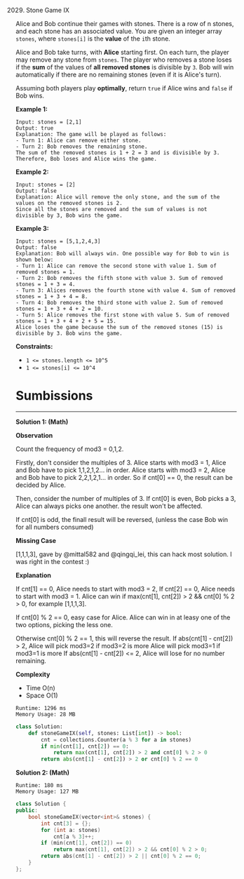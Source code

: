 2029. Stone Game IX

Alice and Bob continue their games with stones. There is a row of n stones, and each stone has an associated value. You are given an integer array `stones`, where `stones[i]` is the **value** of the `i`th stone.

Alice and Bob take turns, with **Alice** starting first. On each turn, the player may remove any stone from `stones`. The player who removes a stone loses if the **sum** of the values of **all removed stones** is divisible by `3`. Bob will win automatically if there are no remaining stones (even if it is Alice's turn).

Assuming both players play **optimally**, return `true` if Alice wins and `false` if Bob wins.

 

**Example 1:**
```
Input: stones = [2,1]
Output: true
Explanation: The game will be played as follows:
- Turn 1: Alice can remove either stone.
- Turn 2: Bob removes the remaining stone. 
The sum of the removed stones is 1 + 2 = 3 and is divisible by 3. Therefore, Bob loses and Alice wins the game.
```

**Example 2:**
```
Input: stones = [2]
Output: false
Explanation: Alice will remove the only stone, and the sum of the values on the removed stones is 2. 
Since all the stones are removed and the sum of values is not divisible by 3, Bob wins the game.
```

**Example 3:**
```
Input: stones = [5,1,2,4,3]
Output: false
Explanation: Bob will always win. One possible way for Bob to win is shown below:
- Turn 1: Alice can remove the second stone with value 1. Sum of removed stones = 1.
- Turn 2: Bob removes the fifth stone with value 3. Sum of removed stones = 1 + 3 = 4.
- Turn 3: Alices removes the fourth stone with value 4. Sum of removed stones = 1 + 3 + 4 = 8.
- Turn 4: Bob removes the third stone with value 2. Sum of removed stones = 1 + 3 + 4 + 2 = 10.
- Turn 5: Alice removes the first stone with value 5. Sum of removed stones = 1 + 3 + 4 + 2 + 5 = 15.
Alice loses the game because the sum of the removed stones (15) is divisible by 3. Bob wins the game.
```

**Constraints:**

* `1 <= stones.length <= 10^5`
* `1 <= stones[i] <= 10^4`

# Sumbissions
---
**Solution 1: (Math)**

**Observation**

Count the frequency of mod3 = 0,1,2.

Firstly, don't consider the multiples of 3.
Alice starts with mod3 = 1, Alice and Bob have to pick 1,1,2,1,2... in order.
Alice starts with mod3 = 2, Alice and Bob have to pick 2,2,1,2,1... in order.
So if cnt[0] == 0, the result can be decided by Alice.

Then, consider the number of multiples of 3.
If cnt[0] is even,
Bob picks a 3, Alice can always picks one another.
the result won't be affected.

If cnt[0] is odd,
the finall result will be reversed,
(unless the case Bob win for all numbers consumed)


**Missing Case**

[1,1,1,3],
gave by @mittal582 and @qingqi_lei,
this can hack most solution.
I was right in the contest :)


**Explanation**

If cnt[1] == 0, Alice needs to start with mod3 = 2,
If cnt[2] == 0, Alice needs to start with mod3 = 1.
Alice can win if max(cnt[1], cnt[2]) > 2 && cnt[0] % 2 > 0,
for example [1,1,1,3].

If cnt[0] % 2 == 0, easy case for Alice.
Alice can win in at leasy one of the two options, picking the less one.

Otherwise cnt[0] % 2 == 1, this will reverse the result.
If abs(cnt[1] - cnt[2]) > 2,
Alice will pick mod3=2 if mod3=2 is more
Alice will pick mod3=1 if mod3=1 is more
If abs(cnt[1] - cnt[2]) <= 2,
Alice will lose for no number remaining.


**Complexity**

* Time O(n)
* Space O(1)

```
Runtime: 1296 ms
Memory Usage: 28 MB
```
```python
class Solution:
    def stoneGameIX(self, stones: List[int]) -> bool:
        cnt = collections.Counter(a % 3 for a in stones)
        if min(cnt[1], cnt[2]) == 0:
            return max(cnt[1], cnt[2]) > 2 and cnt[0] % 2 > 0
        return abs(cnt[1] - cnt[2]) > 2 or cnt[0] % 2 == 0
```

**Solution 2: (Math)**
```
Runtime: 180 ms
Memory Usage: 127 MB
```
```c++
class Solution {
public:
    bool stoneGameIX(vector<int>& stones) {
        int cnt[3] = {};
        for (int a: stones)
            cnt[a % 3]++;
        if (min(cnt[1], cnt[2]) == 0)
            return max(cnt[1], cnt[2]) > 2 && cnt[0] % 2 > 0;
        return abs(cnt[1] - cnt[2]) > 2 || cnt[0] % 2 == 0;
    }
};
```
